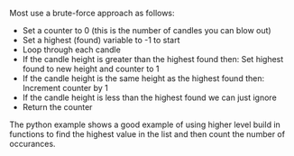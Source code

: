 Most use a brute-force approach as follows:

* Set a counter to 0 (this is the number of candles you can blow out)
* Set a highest (found) variable to -1 to start
* Loop through each candle
* If the candle height is greater than the highest found then: Set highest found to new height and counter to 1
* If the candle height is the same height as the highest found then: Increment counter by 1
* If the candle height is less than the highest found we can just ignore
* Return the counter

The python example shows a good example of using higher level build in functions to find the highest value in the list and then count the number of occurances.
